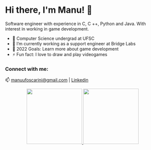 
# Hi there, I'm Manu! 👋

Software engineer with experience in C, C ++, Python and Java. With interest in working in game development.

- 🔭 Computer Science undergrad at UFSC
- 👯 I’m currently working as a support engineer at Bridge Labs
- 🥅 2022 Goals: Learn more about game development
- ⚡ Fun fact: I love to draw and play videogames

### Connect with me:

:mailbox: manuufoscarini@gmail.com |
[Linkedin](https://www.linkedin.com/in/emanuelle-foscarini-a4a9b120a/)

<div align="center">
  <a href="https://github.com/manufoscarini">
  <img height="180em" src="https://github-readme-stats.vercel.app/api?username=manufoscarini&show_icons=true&theme=tokyonight&include_all_commits=true&count_private=true"/>
  <img height="180em" src="https://github-readme-stats.vercel.app/api/top-langs/?username=manufoscarini&layout=compact&langs_count=7&theme=tokyonight&?hide=css"/>
</div>
